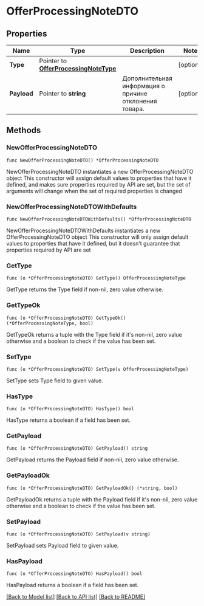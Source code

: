 # OfferProcessingNoteDTO

## Properties

Name | Type | Description | Notes
------------ | ------------- | ------------- | -------------
**Type** | Pointer to [**OfferProcessingNoteType**](OfferProcessingNoteType.md) |  | [optional] 
**Payload** | Pointer to **string** | Дополнительная информация о причине отклонения товара.  | [optional] 

## Methods

### NewOfferProcessingNoteDTO

`func NewOfferProcessingNoteDTO() *OfferProcessingNoteDTO`

NewOfferProcessingNoteDTO instantiates a new OfferProcessingNoteDTO object
This constructor will assign default values to properties that have it defined,
and makes sure properties required by API are set, but the set of arguments
will change when the set of required properties is changed

### NewOfferProcessingNoteDTOWithDefaults

`func NewOfferProcessingNoteDTOWithDefaults() *OfferProcessingNoteDTO`

NewOfferProcessingNoteDTOWithDefaults instantiates a new OfferProcessingNoteDTO object
This constructor will only assign default values to properties that have it defined,
but it doesn't guarantee that properties required by API are set

### GetType

`func (o *OfferProcessingNoteDTO) GetType() OfferProcessingNoteType`

GetType returns the Type field if non-nil, zero value otherwise.

### GetTypeOk

`func (o *OfferProcessingNoteDTO) GetTypeOk() (*OfferProcessingNoteType, bool)`

GetTypeOk returns a tuple with the Type field if it's non-nil, zero value otherwise
and a boolean to check if the value has been set.

### SetType

`func (o *OfferProcessingNoteDTO) SetType(v OfferProcessingNoteType)`

SetType sets Type field to given value.

### HasType

`func (o *OfferProcessingNoteDTO) HasType() bool`

HasType returns a boolean if a field has been set.

### GetPayload

`func (o *OfferProcessingNoteDTO) GetPayload() string`

GetPayload returns the Payload field if non-nil, zero value otherwise.

### GetPayloadOk

`func (o *OfferProcessingNoteDTO) GetPayloadOk() (*string, bool)`

GetPayloadOk returns a tuple with the Payload field if it's non-nil, zero value otherwise
and a boolean to check if the value has been set.

### SetPayload

`func (o *OfferProcessingNoteDTO) SetPayload(v string)`

SetPayload sets Payload field to given value.

### HasPayload

`func (o *OfferProcessingNoteDTO) HasPayload() bool`

HasPayload returns a boolean if a field has been set.


[[Back to Model list]](../README.md#documentation-for-models) [[Back to API list]](../README.md#documentation-for-api-endpoints) [[Back to README]](../README.md)


